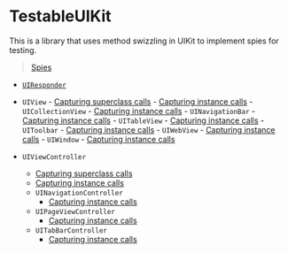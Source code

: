 TestableUIKit
=============

This is a library that uses method swizzling in UIKit to implement spies for testing.

> [Spies](Spies.md)

* [`UIResponder`](Docs/UIResponderCalls.md)
  
- `UIView`
      - [Capturing superclass calls](Docs/UIViewSuperCalls.md)
      - [Capturing instance calls](Docs/UIViewCalls.md)
      - `UICollectionView`
        - [Capturing instance calls](Docs/UICollectionViewCalls.md)
      - `UINavigationBar`
        - [Capturing instance calls](Docs/UINavigationBarCalls.md)
      - `UITableView`
        - [Capturing instance calls](Docs/UITableViewCalls.md)
      - `UIToolbar`
        - [Capturing instance calls](Docs/UIToolbarCalls.md)
      - `UIWebView`
        - [Capturing instance calls](Docs/UIWebViewCalls.md)
      - `UIWindow`
        - [Capturing instance calls](Docs/UIWindowCalls.md)


- `UIViewController`
  - [Capturing superclass calls](Docs/UIViewControllerSuperCalls.md)
  - [Capturing instance calls](Docs/UIViewControllerCalls.md)
  - `UINavigationController`
    - [Capturing instance calls](Docs/UINavigationControllerCalls.md)
  - `UIPageViewController`
    - [Capturing instance calls](Docs/UIPageViewControllerCalls.md)
  - `UITabBarController`
    - [Capturing instance calls](Docs/UITabBarControllerCalls.md)
